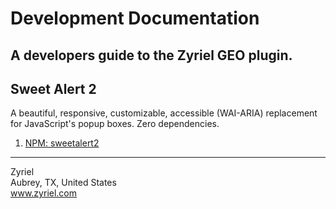 # Development Documentation
A developers guide to the **Zyriel GEO** plugin.
---





## Sweet Alert 2
A beautiful, responsive, customizable, accessible (WAI-ARIA) replacement for JavaScript's popup boxes. Zero dependencies.

1. [NPM: sweetalert2](https://www.npmjs.com/package/sweetalert2)


---
Zyriel  
Aubrey, TX, United States  
www.zyriel.com  
